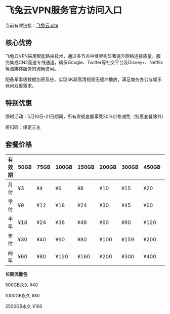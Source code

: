 # 飞兔云VPN服务官方访问入口

当前有效链接：[飞兔云.site](https://url.gogogomiao.one/QYTN)

## 核心优势

飞兔云VPN采用智能路由技术，通过多节点中继架构显著提升网络连接质量。服务集成CN2高速专线通道，确保Google、Twitter等社交平台及Disney+、Netflix等流媒体服务的流畅访问。

配备军事级数据加密系统，实现4K超高清视频无缓冲播放，满足商务办公与娱乐休闲双重需求。

## 特别优惠

限时活动：5月10日-21日期间，所有常规套餐享受20%价格减免（特惠套餐除外）

折扣码：缘定三生

## 套餐价格

|有效期|50GB|75GB|100GB|150GB|200GB|300GB|450GB|700GB|950GB|
|------|----|----|-----|-----|-----|-----|-----|-----|-----|
|月付|¥3|¥4|¥6|¥8|¥10|¥15|¥20|¥30|¥40|
|季付|¥9|¥12|¥18|¥24|¥30|¥45|¥60|¥90|¥120|
|半年|¥18|¥24|¥36|¥48|¥60|¥90|¥120|¥180|¥240|
|年付|¥30|¥40|¥60|¥80|¥100|¥159|¥200|¥300|¥400|
|两年|¥60|¥80|¥120|¥160|¥200|¥300|¥400|-|-|

**长期流量包**

500GB永久 ¥40

1000GB永久 ¥80

2500GB永久 ¥160